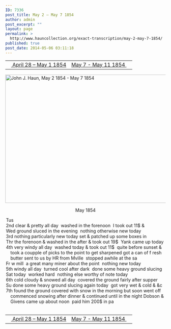 ```yaml
---
ID: 7336
post_title: May 2 – May 7 1854
author: admin
post_excerpt: ""
layout: page
permalink: >
  http://www.hauncollection.org/exact-transcription/may-2-may-7-1854/
published: true
post_date: 2014-05-06 03:11:18
---
```

<table style="width: 100%;" align="center">
<tbody>
<tr>
<td width="50%"><a href="http://www.hauncollection.org/version-2/version-ii-series-i/april-28-may-1-1854/"><img src="https://lh3.googleusercontent.com/-EFJpxxNiPNw/VqgtWBCZrMI/AAAAAAAAAFU/WfY4lPFWWkg/s800-Ic42/Soeb-Plain-Arrows-8-10px.png" alt="" width="10" height="10" /> April 28 – May 1 1854</a></td>
<td style="text-align: right;"><a href="http://www.hauncollection.org/version-2/version-ii-series-i/may-7-may-11-1854/"> May 7 - May 11 1854 <img src="https://lh3.googleusercontent.com/-67k0cYlpXHw/VqgtWKz1MXI/AAAAAAAAAFU/k9PW_Piyurk/s800-Ic42/Soeb-Plain-Arrows-5-10px.png" alt="" width="10" height="10" /></a></td>
</tr>
</tbody>
</table>
<a href="http://www.hauncollection.org/wp-content/uploads/John Haun/JJH_027_May 2 1854 - May 7 1854.JPG" target="_blank" rel="noopener"><img class="alignnone wp-image-2257 size-large" src="http://www.hauncollection.org/wp-content/uploads/John Haun/JJH_027_May 2 1854 - May 7 1854-1024x682.jpg" alt="John J. Haun, May 2 1854 - May 7 1854" width="604" height="402" /></a>
<p style="text-align: center;">May 1854</p>

<div style="text-indent: -1em; padding-left: 16px;">Tus</div>
<div style="text-indent: -1em; padding-left: 16px;">2nd clear &amp; pretty all day  washed in the forenoon  I took out 11$ &amp;</div>
<div style="text-indent: -1em; padding-left: 16px;">Wed ground sluced in the evening  nothing otherwise new today</div>
<div style="text-indent: -1em; padding-left: 16px;">3rd nothing particularly new today set &amp; patched up some boxes in</div>
<div style="text-indent: -1em; padding-left: 16px;">Thr the forenoon &amp; washed in the after &amp; took out 19$  Yank came up today</div>
<div style="text-indent: -1em; padding-left: 16px;">4th very windy all day  washed today &amp; took out 11$  quite before sunset &amp;
took a coupple of picks to the point to get sharpened got a can of f
resh butter sent to us by HR from Mville  stopped awhile at the sa</div>
<div style="text-indent: -1em; padding-left: 16px;">Fr w mill  a great many miner about the point  nothing new today</div>
<div style="text-indent: -1em; padding-left: 16px;">5th windy all day  turned cool after dark  done some heavy ground slucing</div>
<div style="text-indent: -1em; padding-left: 16px;">Sat today  worked hard  nothing else worthy of note today</div>
<div style="text-indent: -1em; padding-left: 16px;">6th cold cloudy &amp; snowed all day  covered the ground fairly after supper</div>
<div style="text-indent: -1em; padding-left: 16px;">Su done some heavy ground slucing again today  got very wet &amp; cold &amp; &amp;c</div>
<div style="text-indent: -1em; padding-left: 16px;">7th found the ground covered with snow in the morning but soon went off
commenced snowing after dinner &amp; continued until in the night
Dobson &amp; Givens came up about noon  paid him 200$ in pa</div>
&nbsp;
<table style="width: 100%;" align="center">
<tbody>
<tr>
<td width="50%"><a href="http://www.hauncollection.org/version-2/version-ii-series-i/april-28-may-1-1854/"><img src="https://lh3.googleusercontent.com/-EFJpxxNiPNw/VqgtWBCZrMI/AAAAAAAAAFU/WfY4lPFWWkg/s800-Ic42/Soeb-Plain-Arrows-8-10px.png" alt="" width="10" height="10" /> April 28 – May 1 1854</a></td>
<td style="text-align: right;"><a href="http://www.hauncollection.org/version-2/version-ii-series-i/may-7-may-11-1854/"> May 7 - May 11 1854 <img src="https://lh3.googleusercontent.com/-67k0cYlpXHw/VqgtWKz1MXI/AAAAAAAAAFU/k9PW_Piyurk/s800-Ic42/Soeb-Plain-Arrows-5-10px.png" alt="" width="10" height="10" /></a></td>
</tr>
</tbody>
</table>